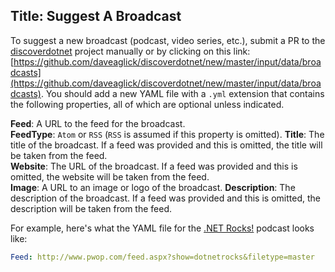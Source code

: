Title: Suggest A Broadcast
---
To suggest a new broadcast (podcast, video series, etc.), submit a PR to the [discoverdotnet](https://github.com/daveaglick/discoverdotnet) project manually or by clicking on this link: [https://github.com/daveaglick/discoverdotnet/new/master/input/data/broadcasts](https://github.com/daveaglick/discoverdotnet/new/master/input/data/broadcasts). You should add a new YAML file with a `.yml` extension that contains the following properties, all of which are optional unless indicated.

**Feed**: A URL to the feed for the broadcast.  
**FeedType**: `Atom` or `RSS` (`RSS` is assumed if this property is omitted).
**Title**: The title of the broadcast. If a feed was provided and this is omitted, the title will be taken from the feed.  
**Website**: The URL of the broadcast. If a feed was provided and this is omitted, the website will be taken from the feed.  
**Image**: A URL to an image or logo of the broadcast.
**Description**: The description of the broadcast. If a feed was provided and this is omitted, the description will be taken from the feed.  

For example, here's what the YAML file for the [.NET Rocks!](http://www.dotnetrocks.com) podcast looks like:

```yaml
Feed: http://www.pwop.com/feed.aspx?show=dotnetrocks&filetype=master
```